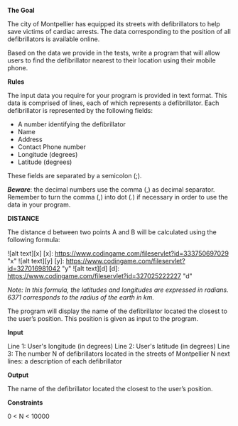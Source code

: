 **The Goal**

The city of Montpellier has equipped its streets with defibrillators to help save victims of cardiac arrests. The data corresponding to the position of all defibrillators is available online.

Based on the data we provide in the tests, write a program that will allow users to find the defibrillator nearest to their location using their mobile phone.

**Rules**

The input data you require for your program is provided in text format.
This data is comprised of lines, each of which represents a defibrillator. 
Each defibrillator is represented by the following fields:

* A number identifying the defibrillator
* Name
* Address
* Contact Phone number
* Longitude (degrees)
* Latitude (degrees)

These fields are separated by a semicolon (;).

**_Beware_**: the decimal numbers use the comma (,) as decimal separator. Remember to turn the comma (,) into dot (.) if necessary in order to use the data in your program.

**DISTANCE**

The distance d between two points A and B will be calculated using the following formula:

![alt text][x]
[x]: https://www.codingame.com/fileservlet?id=333750697029 "x"
![alt text][y]
[y]: https://www.codingame.com/fileservlet?id=327016981042 "y"
![alt text][d]
[d]: https://www.codingame.com/fileservlet?id=327025222227 "d"


_Note: In this formula, the latitudes and longitudes are expressed in radians. 6371 corresponds to the radius of the earth in km._

The program will display the name of the defibrillator located the closest to the user’s position. This position is given as input to the program.


**Input**

Line 1: User's longitude (in degrees)
Line 2: User's latitude (in degrees)
Line 3: The number N of defibrillators located in the streets of Montpellier
N next lines: a description of each defibrillator

**Output**

The name of the defibrillator located the closest to the user’s position.

**Constraints**

0 < N < 10000
